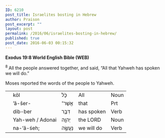 ```yaml
---
ID: 6210
post_title: Israelites bosting in Hebrew
author: Praison
post_excerpt: ""
layout: post
permalink: /2016/06/israelites-bosting-in-hebrew/
published: true
post_date: 2016-06-03 00:15:32
---
```

<p class="passage-display"><strong><span class="passage-display-bcv">Exodus 19:8
</span><span class="passage-display-version">World English Bible (WEB)</span></strong></p>
<span id="en-WEB-2035" class="text Exod-19-8"><sup class="versenum">8 </sup>All the people answered together, and said, “All that Yahweh has spoken we will do.”</span>

<span class="text Exod-19-8">Moses reported the words of the people to Yahweh.</span>
<table class="maintext" border="0" width="100%" cellspacing="1" cellpadding="5">
<tbody>
<tr>
<td class="strongsnt" valign="top"></td>
<td class="translit" valign="top">kōl</td>
<td class="hebrew2" valign="top">כֹּ֛ל</td>
<td class="eng" valign="top">All</td>
<td class="pos" valign="top"><span class="pos">Noun</span></td>
</tr>
<tr>
<td class="strongsnt" valign="top"></td>
<td class="translit" valign="top">’ă-šer-</td>
<td class="hebrew2" valign="top">אֲשֶׁר־</td>
<td class="eng" valign="top">that</td>
<td class="pos" valign="top"><span class="pos">Prt</span></td>
</tr>
<tr>
<td class="strongsnt" valign="top"></td>
<td class="translit" valign="top">dib-ber</td>
<td class="hebrew2" valign="top">דִּבֶּ֥ר</td>
<td class="eng" valign="top">has spoken</td>
<td class="pos" valign="top"><span class="pos">Verb</span></td>
</tr>
<tr>
<td class="strongsnt" valign="top"></td>
<td class="translit" valign="top">Yah-weh / Adonai</td>
<td class="hebrew2" valign="top">יְהוָ֖ה</td>
<td class="eng" valign="top">the LORD</td>
<td class="pos" valign="top"><span class="pos">Noun</span></td>
</tr>
<tr>
<td class="strongsnt" valign="top"></td>
<td class="translit" valign="top">na-‘ă-śeh;</td>
<td class="hebrew2" valign="top">נַעֲשֶׂ֑ה</td>
<td class="eng" valign="top">we will do</td>
<td class="pos" valign="top"><span class="pos">Verb</span></td>
</tr>
</tbody>
</table>